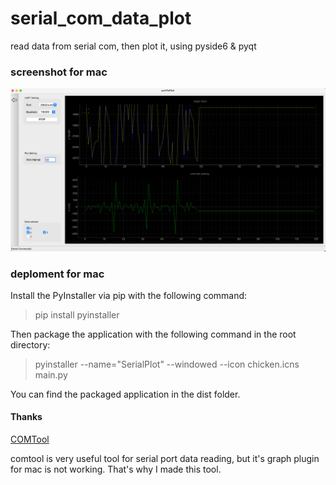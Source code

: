 # serial_com_data_plot
read data from serial com, then plot it, using pyside6 &amp; pyqt

### screenshot for mac

![screenshot](screenShot.jpg)

### deploment for mac

Install the PyInstaller via pip with the following command:

> pip install pyinstaller


Then package the application with the following command in the root directory:

> pyinstaller --name="SerialPlot" --windowed --icon chicken.icns  main.py

You can find the packaged application in the dist folder.

#### Thanks

[COMTool](https://github.com/neutree/COMTool)

comtool is very useful tool for serial port data reading, but it's graph plugin for mac is not working. That's why I made this tool.